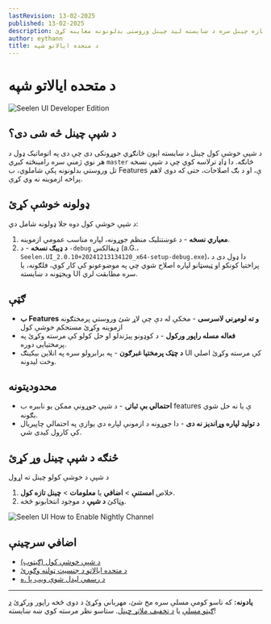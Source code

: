 ```yaml
---
lastRevision: 13-02-2025
published: 13-02-2025
description: د شپې تازه چینل سره د ښایسته لید چینل وروستی بدلونونه معاینه کړئ!
author: eythann
title: د متحده ایالاتو شپه
---
```


# د متحده ایالاتو شپه

![Seelen UI Developer Edition](https://github.com/user-attachments/assets/76634b49-7b09-4ef2-9643-e93542309f5d)

## د شپې چینل څه شی دی؟

د شپې خوشې کول چینل د ښایسته ایون ځانګړي جوړونکی دی چې دی په اتوماتيک ډول د هر
نوي ژمنې سره رامینځته کیږي `master` څانګه. دا ډاډ ترلاسه کوي چې د شپې نسخه تل
وروستي بدلونونه پکې شاملوي، ب Features ې، او د بګ اصلاحات، حتی که دوی لاهم پراخه
ازموینه نه وي کړې.

## ډولونه خوشې کړئ

د شپې خوشې کول دوه جلا ډولونه شامل دي:

1. **معیاري نسخه** - د غوښتنلیک منظم جوړونه، لپاره مناسب عمومي ازموینه.
2. **د ډیبګ نسخه** - د `-debug` ډیفالکس (a.G.،
   `Seelen.UI_2.0.10+20241213134120_x64-setup-debug.exe`)، دا ډول دی د پراختیا
   کونکو او ټیسټانو لپاره اصلاح شوي چې په موضوعونو کې کار کوي، فلګونه، یا ویجټونه
   د ښایسته UI سره مطابقت لري.

## ګټې

- **ب Features و ته لومړني لاسرسی** - مخکې له دې چې لاړ شئ وروستي پرمختګونه
  ازموینه وکړئ مستحکم خوشې کول
- **فعاله مسله راپور ورکول** - د کوډونو پیژندلو او حل کولو کې مرسته وکړئ په
  پرمختیایی دوره.
- **د چټک پرمختیا غبرګون** - په برابرولو سره په انلاین بیکینګ UI کې مرسته وکړئ
  اصلي وخت لیدونه.

## محدودیتونه

- **احتمالي بې ثباتۍ** - د شپې جوړونې ممکن یو ناببره ب features ې یا نه حل شوي
  بګونه.
- **د تولید لپاره وړاندیز نه دی** - دا جوړونه د ازمونې لپاره دي یوازې په احتمالي
  چاپیریال کې کارول کیدی شي.

## څنګه د شپې چینل وړ کړئ

د شپې د خوشې کولو چینل ته اړول

1. خلاص **امستنې** > **اضافي** یا **معلومات** > **چینل تازه کول**.
2. وټاکئ **د شپې** د موجود انتخابونو څخه.

![Seelen UI How to Enable Nightly Channel](https://github.com/user-attachments/assets/ae88aeac-98cc-4424-a9e7-fb59740b694e)

## اضافي سرچینې

- [د شپې خوشې کول (ګیټوب)](https://github.com/eythaann/Seelen-UI/releases/tag/nightly)
- [د متحده ایالاتو د جنسیت ټولنه وګورئ](https://discord.gg/ABfASx5ZAJ)
- [د رسمي لیدل شوې ویب پا .ه](https://seelen.io)

---

**یادونه:** که تاسو کومې مسلې سره مخ شئ، مهرباني وکړئ د دوی څخه راپور ورکړئ
[د ګیتو مسلې](https://github.com/eythaann/Seelen-UI/issues) یا
[د تخفیف ملاتړ چینل](https://discord.gg/ABfASx5ZAJ). ستاسو نظر مرسته کوي ښه
ښایسته!
